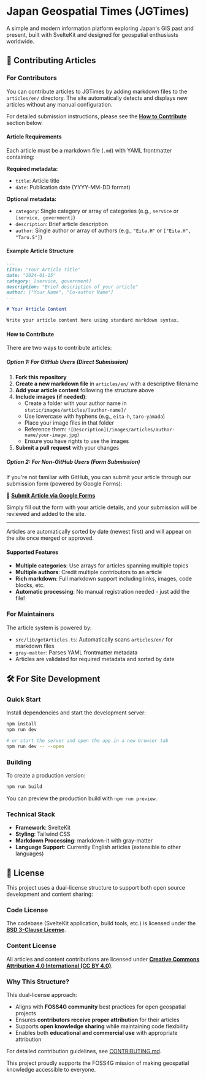 # Japan Geospatial Times (JGTimes)

A simple and modern information platform exploring Japan's GIS past and present, built with SvelteKit and designed for geospatial enthusiasts worldwide.

## 📝 Contributing Articles

### For Contributors

You can contribute articles to JGTimes by adding markdown files to the `articles/en/` directory. The site automatically detects and displays new articles without any manual configuration.

For detailed submission instructions, please see the **[How to Contribute](#how-to-contribute)** section below.

#### Article Requirements

Each article must be a markdown file (`.md`) with YAML frontmatter containing:

**Required metadata:**
- `title`: Article title
- `date`: Publication date (YYYY-MM-DD format)

**Optional metadata:**
- `category`: Single category or array of categories (e.g., `service` or `[service, government]`)
- `description`: Brief article description
- `author`: Single author or array of authors (e.g., `"Eita.H"` or `["Eita.H", "Taro.S"]`)

#### Example Article Structure

```markdown
---
title: "Your Article Title"
date: "2024-01-15"
category: [service, government]
description: "Brief description of your article"
author: ["Your Name", "Co-author Name"]
---

# Your Article Content

Write your article content here using standard markdown syntax.
```

#### How to Contribute

There are two ways to contribute articles:

##### Option 1: For GitHub Users (Direct Submission)

1. **Fork this repository**
2. **Create a new markdown file** in `articles/en/` with a descriptive filename
3. **Add your article content** following the structure above
4. **Include images (if needed)**:
   - Create a folder with your author name in `static/images/articles/[author-name]/`
   - Use lowercase with hyphens (e.g., `eita-h`, `taro-yamada`)
   - Place your image files in that folder
   - Reference them: `![Description](/images/articles/author-name/your-image.jpg)`
   - Ensure you have rights to use the images
5. **Submit a pull request** with your changes

##### Option 2: For Non-GitHub Users (Form Submission)

If you're not familiar with GitHub, you can submit your article through our submission form (powered by Google Forms):

**📝 [Submit Article via Google Forms](https://docs.google.com/forms/d/e/1FAIpQLSfRXUNavyCrIdteZ9tsYNgNiMrCpdKxNiGGzNSPumICV1eUZg/viewform?usp=sharing&ouid=108215120576251981944)**

Simply fill out the form with your article details, and your submission will be reviewed and added to the site.

---

Articles are automatically sorted by date (newest first) and will appear on the site once merged or approved.

#### Supported Features

- **Multiple categories**: Use arrays for articles spanning multiple topics
- **Multiple authors**: Credit multiple contributors to an article
- **Rich markdown**: Full markdown support including links, images, code blocks, etc.
- **Automatic processing**: No manual registration needed - just add the file!

### For Maintainers

The article system is powered by:
- `src/lib/getArticles.ts`: Automatically scans `articles/en/` for markdown files
- `gray-matter`: Parses YAML frontmatter metadata
- Articles are validated for required metadata and sorted by date

## 🛠 For Site Development

### Quick Start

Install dependencies and start the development server:

```bash
npm install
npm run dev

# or start the server and open the app in a new browser tab
npm run dev -- --open
```

### Building

To create a production version:

```bash
npm run build
```

You can preview the production build with `npm run preview`.

### Technical Stack

- **Framework**: SvelteKit
- **Styling**: Tailwind CSS
- **Markdown Processing**: markdown-it with gray-matter
- **Language Support**: Currently English articles (extensible to other languages)

## 📄 License

This project uses a dual-license structure to support both open source development and content sharing:

### Code License
The codebase (SvelteKit application, build tools, etc.) is licensed under the **[BSD 3-Clause License](LICENSE)**.

### Content License  
All articles and content contributions are licensed under **[Creative Commons Attribution 4.0 International (CC BY 4.0)](CONTENT_LICENSE)**.

### Why This Structure?
This dual-license approach:
- Aligns with **FOSS4G community** best practices for open geospatial projects
- Ensures **contributors receive proper attribution** for their articles
- Supports **open knowledge sharing** while maintaining code flexibility
- Enables both **educational and commercial use** with appropriate attribution

For detailed contribution guidelines, see [CONTRIBUTING.md](CONTRIBUTING.md).

This project proudly supports the FOSS4G mission of making geospatial knowledge accessible to everyone.

